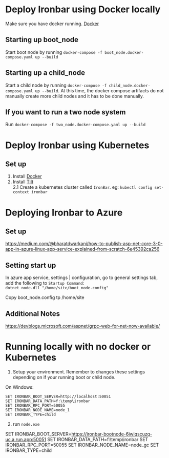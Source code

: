 # Deploy Ironbar using Docker locally

Make sure you have docker running. [Docker](https://www.docker.com/products/docker-desktop/)    

## Starting up boot_node  

Start boot node by running `docker-compose -f boot_node.docker-compose.yaml up --build`  

## Starting up a child_node
Start a child node  by running `docker-compose -f child_node.docker-compose.yaml up --build`.  At this time, the docker compose artifacts do not manually
create more child nodes and it has to be done manually.    

## If you want to run a two node system
Run `docker-compose -f two_node.docker-compose.yaml up --build`    



# Deploy Ironbar using Kubernetes

## Set up
1. Install [Docker](https://www.docker.com/products/docker-desktop/)  
2. Install [Tilt](https://docs.tilt.dev/install.html)  
2.1 Create a kubernetes cluster called `IronBar`.  eg: `kubectl config set-context ironbar`



# Deploying Ironbar to Azure

## Set up
https://medium.com/@bharatdwarkani/how-to-publish-asp-net-core-3-0-app-in-azure-linux-app-service-explained-from-scratch-6e45392ca256

## Setting start up
In azure app service, settings | configuration, go to general settings tab, add the following to `Startup Command`:  
`dotnet node.dll "/home/site/boot_node.config"`
 
Copy boot_node.config tp /home/site 
 
## Additional Notes
https://devblogs.microsoft.com/aspnet/grpc-web-for-net-now-available/

# Running locally with no docker or Kubernetes

1. Setup your environment.  Remember to changes these settings depending on if your running boot or child node. 

On Windows:  
```
SET IRONBAR_BOOT_SERVER=http://localhost:50051
SET IRONBAR_DATA_PATH=f:\temp\ironbar
SET IRONBAR_RPC_PORT=50055
SET IRONBAR_NODE_NAME=node_1
SET IRONBAR_TYPE=child
```
2. run `node.exe`



SET IRONBAR_BOOT_SERVER=https://ironbar-bootnode-6iwlqscuzq-uc.a.run.app:50051
SET IRONBAR_DATA_PATH=f:\temp\ironbar
SET IRONBAR_RPC_PORT=50055
SET IRONBAR_NODE_NAME=node_gc
SET IRONBAR_TYPE=child
